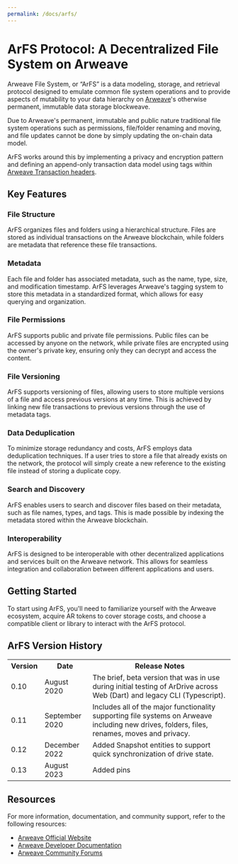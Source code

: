 ```yaml
---
permalink: /docs/arfs/
---
```


# ArFS Protocol: A Decentralized File System on Arweave

Arweave File System, or “ArFS” is a data modeling, storage, and retrieval protocol designed to emulate common file system operations and to provide aspects of mutability to your data hierarchy on [Arweave](https://ardrive.io/what-is-arweave/)'s otherwise permanent, immutable data storage blockweave.

Due to Arweave's permanent, immutable and public nature traditional file system operations such as permissions, file/folder renaming and moving, and file updates cannot be done by simply updating the on-chain data model.  

ArFS works around this by implementing a privacy and encryption pattern and defining an append-only transaction data model using tags within [Arweave Transaction headers](https://docs.arweave.org/developers/server/http-api#transaction-format).

## Key Features

### File Structure

ArFS organizes files and folders using a hierarchical structure. Files are stored as individual transactions on the Arweave blockchain, while folders are metadata that reference these file transactions.

### Metadata

Each file and folder has associated metadata, such as the name, type, size, and modification timestamp. ArFS leverages Arweave's tagging system to store this metadata in a standardized format, which allows for easy querying and organization.

### File Permissions

ArFS supports public and private file permissions. Public files can be accessed by anyone on the network, while private files are encrypted using the owner's private key, ensuring only they can decrypt and access the content.

### File Versioning

ArFS supports versioning of files, allowing users to store multiple versions of a file and access previous versions at any time. This is achieved by linking new file transactions to previous versions through the use of metadata tags.

### Data Deduplication

To minimize storage redundancy and costs, ArFS employs data deduplication techniques. If a user tries to store a file that already exists on the network, the protocol will simply create a new reference to the existing file instead of storing a duplicate copy.

### Search and Discovery

ArFS enables users to search and discover files based on their metadata, such as file names, types, and tags. This is made possible by indexing the metadata stored within the Arweave blockchain.

### Interoperability

ArFS is designed to be interoperable with other decentralized applications and services built on the Arweave network. This allows for seamless integration and collaboration between different applications and users.

## Getting Started

To start using ArFS, you'll need to familiarize yourself with the Arweave ecosystem, acquire AR tokens to cover storage costs, and choose a compatible client or library to interact with the ArFS protocol.

## ArFS Version History

<div style='text-align:center'>
    <table class='inline-table'>
        <tr>
            <th>Version</th>
            <th>Date</th>
            <th>Release Notes</th>
        </tr>
        <tr>
            <td>0.10</td>
            <td>August 2020</td>
            <td>The brief, beta version that was in use during initial testing of ArDrive across Web (Dart) and legacy CLI (Typescript).</td>
        </tr>
        <tr>
            <td>0.11</td>
            <td>September 2020</td>
            <td>Includes all of the major functionality supporting file systems on Arweave including new drives, folders, files, renames, moves and privacy.</td>
        </tr>
        <tr>
            <td>0.12</td>
            <td>December 2022</td>
            <td>Added Snapshot entities to support quick synchronization of drive state.</td>
        </tr>
        <tr>
            <td>0.13</td>
            <td>August 2023</td>
            <td>Added pins</td>
        </tr>
    </table>
</div>
        




## Resources

For more information, documentation, and community support, refer to the following resources:

- [Arweave Official Website](https://www.arweave.org/)
- [Arweave Developer Documentation](https://docs.arweave.org/)
- [Arweave Community Forums](https://community.arweave.org/)

